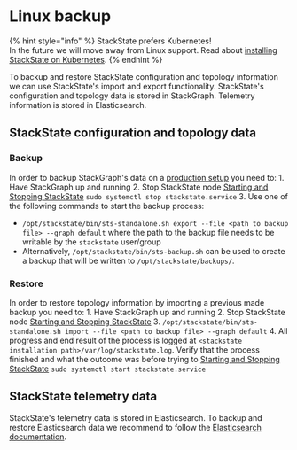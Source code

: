 # Linux backup

{% hint style="info" %}
StackState prefers Kubernetes!  
In the future we will move away from Linux support. Read about [installing StackState on Kubernetes](/setup/kubernetes_install/README.md).
{% endhint %}

To backup and restore StackState configuration and topology information we can use StackState's import and export functionality. StackState's configuration and topology data is stored in StackGraph. Telemetry information is stored in Elasticsearch.

## StackState configuration and topology data

### Backup

In order to backup StackGraph's data on a [production setup](/setup/linux_install/production-installation.md) you need to: 1. Have StackGraph up and running 2. Stop StackState node [Starting and Stopping StackState](/setup/linux_install/production-installation/README.md#starting-and-stopping-stackstate) `sudo systemctl stop stackstate.service` 3. Use one of the following commands to start the backup process:

* `/opt/stackstate/bin/sts-standalone.sh export --file <path to backup file> --graph default` where the path to the backup file needs to be writable by the `stackstate` user/group
* Alternatively, `/opt/stackstate/bin/sts-backup.sh` can be used to create a backup that will be written to `/opt/stackstate/backups/`.

### Restore

In order to restore topology information by importing a previous made backup you need to: 1. Have StackGraph up and running 2. Stop StackState node [Starting and Stopping StackState](/setup/linux_install/production-installation/README.md#starting-and-stopping-stackstate) 3. `/opt/stackstate/bin/sts-standalone.sh import --file <path to backup file> --graph default` 4. All progress and end result of the process is logged at `<stackstate installation path>/var/log/stackstate.log`. Verify that the process finished and what the outcome was before trying to [Starting and Stopping StackState](/setup/linux_install/production-installation/README.md#starting-and-stopping-stackstate) `sudo systemctl start stackstate.service`

## StackState telemetry data

StackState's telemetry data is stored in Elasticsearch. To backup and restore Elasticsearch data we recommend to follow the [Elasticsearch documentation](https://www.elastic.co/guide/en/elasticsearch/reference/7.3/modules-snapshots.html).
